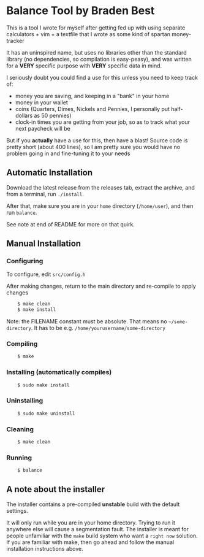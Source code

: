# Balance Tool by Braden Best

This is a tool I wrote for myself after getting fed up with using separate calculators + vim + a textfile that I wrote as some kind of spartan money-tracker

It has an uninspired name, but uses no libraries other than the standard library (no dependencies, so compilation is easy-peasy), and was written for a **VERY** specific purpose with **VERY** specific data in mind.

I seriously doubt you could find a use for this unless you need to keep track of:

* money you are saving, and keeping in a "bank" in your home
* money in your wallet
* coins (Quarters, Dimes, Nickels and Pennies, I personally put half-dollars as 50 pennies)
* clock-in times you are getting from your job, so as to track what your next paycheck will be

But if you **actually** have a use for this, then have a blast! Source code is pretty short (about 400 lines), so I am pretty sure you would have no problem going in and fine-tuning it to your needs

## Automatic Installation

Download the latest release from the releases tab, extract the archive, and from a terminal, run `./install`.

After that, make sure you are in your `home` directory (`/home/user`), and then run `balance`.

See note at end of README for more on that quirk.

## Manual Installation

### Configuring

To configure, edit `src/config.h`

After making changes, return to the main directory and re-compile to apply changes

```bash
    $ make clean
    $ make install
```

Note: the FILENAME constant must be absolute. That means no `~/some-directory`. It has to be e.g. `/home/yourusername/some-directory`

### Compiling

```bash
    $ make
```

### Installing (automatically compiles)

```bash
    $ sudo make install
```

### Uninstalling

```bash
    $ sudo make uninstall
```

### Cleaning

```bash
    $ make clean
```

### Running

```bash
    $ balance
```

## A note about the installer

The installer contains a pre-compiled **unstable** build with the default settings. 

It will only run while you are in your home directory. Trying to run it anywhere else will cause a segmentation fault. The installer is meant for people unfamiliar with the `make` build system who want a `right now` solution. If you are familiar with make, then go ahead and follow the manual installation instructions above.
